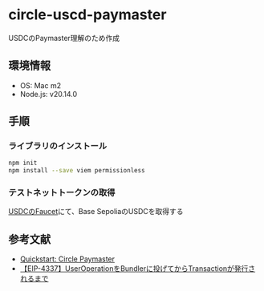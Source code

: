 # circle-uscd-paymaster
USDCのPaymaster理解のため作成

## 環境情報

* OS: Mac m2
* Node.js: v20.14.0

## 手順

### ライブラリのインストール

```bash
npm init
npm install --save viem permissionless
```

### テストネットトークンの取得

[USDCのFaucet](https://faucet.circle.com/?_gl=1*16uxt13*_gcl_au*NTU2NDg4NjY0LjE3Mzk1MTQ1NzY.*_ga*MTM5NjY5MzI0My4xNzM5NTE0NTc3*_ga_GJDVPCQNRV*MTczOTUxNDU3Ni4xLjEuMTczOTUxNDk1My42MC4wLjA.)にて、Base SepoliaのUSDCを取得する

## 参考文献

* [Quickstart: Circle Paymaster](https://developers.circle.com/stablecoins/quickstart-circle-paymaster)
* [【EIP-4337】UserOperationをBundlerに投げてからTransactionが発行されるまで](https://zenn.dev/taxio/articles/834e6a04bd6b80)